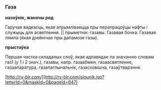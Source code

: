 ### Газа
**назоўнік, жаночы род**

Гаручая вадкасць, якая атрымліваецца пры перапрацоўцы нафты і служыць для асвятлення. || прыметнік: газавы. Газавая бочка. Газавая лямпа (якая дзейнічае пры дапамозе газы).

**прыстаўка**

Першая частка складаных слоў, якая адпавядае па значэнню словам газ1 (у 1 і 2 знач.), газавы, напр. газаабмен, газаасвятленне, газаапаратура, газапаглынальнік, газасховішча, газаўтварэнне.

<a rel="author">[http://rv-blr.com/](http://rv-blr.com/slounik.jsp?letterId=0&maskId=0&pageId=647)</a>
